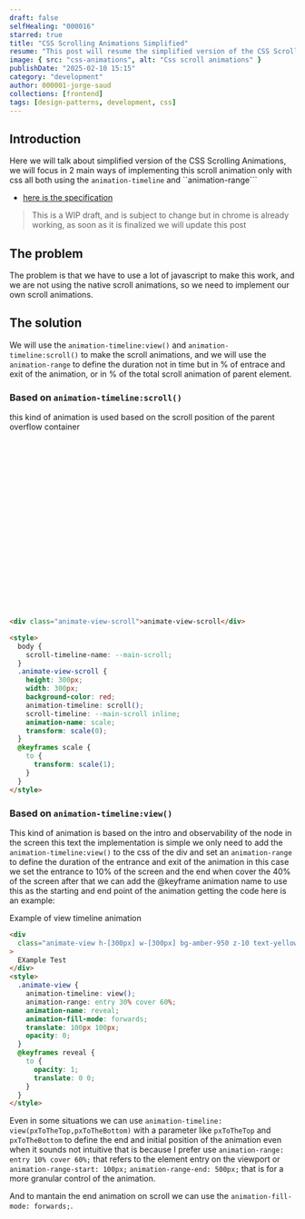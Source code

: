 ```yaml
---
draft: false
selfHealing: "000016"
starred: true
title: "CSS Scrolling Animations Simplified"
resume: "This post will resume the simplified version of the CSS Scrolling Animations. and make some examples"
image: { src: "css-animations", alt: "Css scroll animations" }
publishDate: "2025-02-10 15:15"
category: "development"
author: 000001-jorge-saud
collections: [frontend]
tags: [design-patterns, development, css]
---
```


## Introduction

Here we will talk about simplified version of the CSS Scrolling Animations, we will focus in 2 main ways of implementing this scroll animation only with css all both using the `animation-timeline` and ``animation-range```

- [here is the specification](https://drafts.csswg.org/scroll-animations/#view-notation)

> This is a WIP draft, and is subject to change but in chrome is already working, as soon as it is finalized we will update this post

## The problem

The problem is that we have to use a lot of javascript to make this work, and we are not using the native scroll animations, so we need to implement our own scroll animations.

## The solution

We will use the `animation-timeline:view()` and `animation-timeline:scroll()` to make the scroll animations, and we will use the `animation-range` to define the duration not in time but in % of entrace and exit of the animation, or in % of the total scroll animation of parent element.

### Based on `animation-timeline:scroll()`

this kind of animation is used based on the scroll position of the parent overflow container

<div class="animate-view-scroll">
animate-view-scroll
</div>

<style>
  body{
    scroll-timeline-name: --main-scroll;
  }
  .animate-view-scroll{
    display: grid;
    align-items: center;
    text-align: center;
    height: 300px;
    width: 300px;
    background-color: red;
    animation-timeline: scroll();
    scroll-timeline: --main-scroll inline;
    animation-name: scale;
      transform: scale(0);

  }
  @keyframes scale{
    to{
      transform: scale(1);
    }
  }
</style>

```html
<div class="animate-view-scroll">animate-view-scroll</div>

<style>
  body {
    scroll-timeline-name: --main-scroll;
  }
  .animate-view-scroll {
    height: 300px;
    width: 300px;
    background-color: red;
    animation-timeline: scroll();
    scroll-timeline: --main-scroll inline;
    animation-name: scale;
    transform: scale(0);
  }
  @keyframes scale {
    to {
      transform: scale(1);
    }
  }
</style>
```

### Based on `animation-timeline:view()`

This kind of animation is based on the intro and observability of the node in the screen this text the implementation is simple we only need to add the <code>animation-timeline:view()</code> to the css of the div and set an <code>animation-range</code> to define the duration of the entrance and exit of the animation in this case we set the entrance to 10% of the screen and the end when cover the 40% of the screen after that we can add the @keyframe animation name to use this as the starting and end point of the animation getting the code here is an example:

<div class="animate-view h-[300px] w-[300px] bg-amber-950 z-10 text-yellow-300 grid place-items-center my-10">Example of view timeline animation</div>
</div>

<style>
  
  .animate-view{
    animation-timeline: view();
    animation-range: entry 30% cover 60%;
    animation-name: reveal;
    animation-fill-mode: forwards;
    translate: 100px 100px;
    opacity:0;

  }
  @keyframes reveal{
    to{
      opacity:1;
      translate: 0 0;
    }
  }
</style>

```html
<div
  class="animate-view h-[300px] w-[300px] bg-amber-950 z-10 text-yellow-300 grid place-items-center my-10"
>
  EXample Test
</div>
<style>
  .animate-view {
    animation-timeline: view();
    animation-range: entry 30% cover 60%;
    animation-name: reveal;
    animation-fill-mode: forwards;
    translate: 100px 100px;
    opacity: 0;
  }
  @keyframes reveal {
    to {
      opacity: 1;
      translate: 0 0;
    }
  }
</style>
```

Even in some situations we can use `animation-timeline: view(pxToTheTop,pxToTheBottom)` with a parameter like `pxToTheTop` and `pxToTheBottom` to define the end and initial position of the animation even when it sounds not intuitive that is because I prefer use `animation-range: entry 10% cover 60%;` that refers to the element entry on the viewport or `animation-range-start: 100px;` `animation-range-end: 500px;` that is for a more granular control of the animation.

And to mantain the end animation on scroll we can use the `animation-fill-mode: forwards;`.
